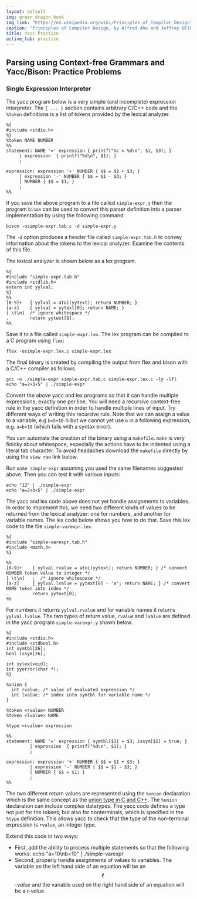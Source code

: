 ```yaml
---
layout: default
img: green_dragon_book
img_link: "https://en.wikipedia.org/wiki/Principles_of_Compiler_Design"
caption: "Principles of Compiler Design, by Alfred Aho and Jeffrey Ullman, published in 1977, is the classic textbook on compilers."
title: Yacc Practice
active_tab: practice
---
```


## Parsing using Context-free Grammars and Yacc/Bison: Practice Problems 

### Single Expression Interpreter

The yacc program below is a very simple (and incomplete) 
expression interpreter. The `{ ... }` section contains arbitrary C/C++ code and the 
`%token` definitions is a list of tokens provided by
the lexical analyzer. 

    %{ 
    #include <stdio.h> 
    %}
    %token NAME NUMBER
    %%
    statement: NAME '=' expression { printf("%c = %d\n", $1, $3); }
         | expression  { printf("%d\n", $1); }
         ;

    expression: expression '+' NUMBER { $$ = $1 + $3; }
         | expression '-' NUMBER { $$ = $1 - $3; }
         | NUMBER { $$ = $1; }
         ;
    %%

If you save the above program to a file called `simple-expr.y` then
the program `bison` can be used to convert this parser definition
into a parser implementation by using the following command:

    bison -osimple-expr.tab.c -d simple-expr.y

The `-d` option produces a header file called `simple-expr.tab.h`
to convey information about the tokens to the lexical analyzer. Examine
the contents of this file. 

The lexical analyzer is shown below as a lex program. 

    %{
    #include "simple-expr.tab.h"
    #include <stdlib.h>
    extern int yylval;
    %}
    %%
    [0-9]+   { yylval = atoi(yytext); return NUMBER; }
    [a-z]    { yylval = yytext[0]; return NAME; }
    [ \t\n]  /* ignore whitespace */
    .        return yytext[0];
    %%


Save it to a file called `simple-expr.lex`.
The lex program can be compiled to a C program using `flex`:

    flex -osimple-expr.lex.c simple-expr.lex

The final binary is created by compiling the output
from flex and bison with a C/C++ compiler as follows. 

    gcc -o ./simple-expr simple-expr.tab.c simple-expr.lex.c -ly -lfl
    echo "a=2+3+5" | ./simple-expr

Convert the above yacc and lex programs so that it can handle
multiple expressions, exactly one per line.
You will need a recursive context-free rule in the yacc definition
in order to handle multiple lines
of input. Try different ways of writing this recursive rule.
Note that we can assign a value to a variable, e.g `b=5+10-5` but
we cannot yet use `b` in a following expression, e.g. `a=b+10`
(which fails with a syntax error).

You can automate the creation of the binary using a `makefile`. `make` is very finicky about whitespace, especially the actions have to be indented using a literal tab character. To avoid headaches download the `makefile` directly by using the `view raw` link below.
<script src="https://gist.github.com/anoopsarkar/8aebb39f2ef1bb939a4b2e875172e025.js"></script>

Run `make simple-expr` assuming you used the same filenames suggested above. Then you can
test it with various inputs:

    echo "12" | ./simple-expr
    echo "a=2+3+5" | ./simple-expr

The yacc and lex code above does not yet handle assignments to
variables. In order to implement this, we need two different kinds
of values to be returned from the lexical analyzer: one for numbers,
and another for variable names. The lex code below shows you how to do
that. Save this lex code to the file `simple-varexpr.lex`.

    %{
    #include "simple-varexpr.tab.h"
    #include <math.h>
    %}

    %%
    [0-9]+    { yylval.rvalue = atoi(yytext); return NUMBER; } /* convert NUMBER token value to integer */
    [ \t\n]   ;  /* ignore whitespace */
    [a-z]     { yylval.lvalue = yytext[0] - 'a'; return NAME; } /* convert NAME token into index */
    .         return yytext[0];
    %%

For numbers it returns `yylval.rvalue` and for variable names it
returns `yylval.lvalue`. The two types of return value, `rvalue`
and `lvalue` are defined in the yacc program `simple-varexpr.y`
shown below.

    %{
    #include <stdio.h>
    #include <stdbool.h>
    int symtbl[26];
    bool issym[26];

    int yylex(void);
    int yyerror(char *);
    %}

    %union {
      int rvalue; /* value of evaluated expression */
      int lvalue; /* index into symtbl for variable name */
    }

    %token <rvalue> NUMBER
    %token <lvalue> NAME 

    %type <rvalue> expression

    %%
    statement: NAME '=' expression { symtbl[$1] = $3; issym[$1] = true; }
             | expression  { printf("%d\n", $1); }
             ;

    expression: expression '+' NUMBER { $$ = $1 + $3; }
             | expression '-' NUMBER { $$ = $1 - $3; }
             | NUMBER { $$ = $1; }
             ;
    %%

The two different return values are represented using the `%union`
declaration which is the same concept as the [union type in C and C++](https://en.wikipedia.org/wiki/Union_type). 
The `%union` declaration can include complex datatypes.
The yacc code defines a type not just for the tokens, but also for
nonterminals, which is specified in the `%type` definition.  This
allows yacc to check that the type of the non-terminal expression
is `rvalue`, an integer type.

Extend this code in two ways:

* First, add the ability to process multiple statements so that the following works:
    echo "a=10\nb=10" | ./simple-varexpr
* Second, properly handle assignments of values to variables. The
variable on the left hand side of an equation will be an $$\ell$$_-value_
and the variable used on the right hand side of an equation will
be a _r-value_.

